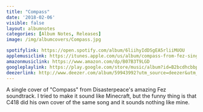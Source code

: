 ```yaml
---
title: "Compass"
date: '2018-02-06'
visible: false
layout: albumnotes
categories: [Album Notes, Releases]
image: /img/albumcovers/Compass.jpg

spotifylink: https://open.spotify.com/album/6liihyIdDSgEA5rliiMUOU
applemusiclink: https://itunes.apple.com/us/album/compass-from-fez-single/1353165249
amazonmusiclink: https://www.amazon.com/dp/B07B3T9LGD
googleplaylink: https://play.google.com/store/music/album?id=B2bcdhcbbpkca4hfthil3l2aqr4
deezerlink: http://www.deezer.com/album/59943992?utm_source=deezer&utm_content=album-59943992&utm_term=0_1522169627&utm_medium=web
---
```

A single cover of "Compass" from Disasterpeace's amazing Fez soundtrack. I tried to make it sound like Minecraft, but the funny thing is that C418 did his own cover of the same song and it sounds nothing like mine.
